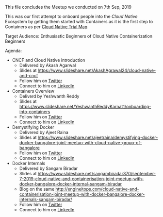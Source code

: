 This file concludes the Meetup we conducted on 7th Sep, 2019

This was our first attempt to onboard people into the *Cloud Native* Ecosystem by getting them started with Containers
as it is the first step to Containers as per [Cloud Native Trial Map](https://github.com/cncf/trailmap/blob/master/CNCF_TrailMap_latest.pdf)

Target Audience:
Enthusiastic Beginners of Cloud Native
Containerization Beginners

Agenda:
* CNCF and Cloud Native introduction
	* Delivered by Akash Agarwal
	* Slides at https://www.slideshare.net/AkashAgrawal24/cloud-native-and-cncf
	* Follow him on [Twitter](https://twitter.com/akkiagrawal29)
	* Connect to him on [LinkedIn](https://www.linkedin.com/in/akash-agrawal-58a97813/)
* Containers Overview
	* Deliverd by Yeshwanth Reddy
	* Slides at https://www.slideshare.net/YeshwanthReddyKarnat1/onboarding-into-containers
	* Follow him on [Twitter](https://twitter.com/golazynani)
	* Connect to him on [LinkedIn](https://www.linkedin.com/in/golazynani/)
* Demystifying Docker
	* Delivered by Ajeet Raina
	* Slides at https://www.slideshare.net/ajeetraina/demystifying-docker-docker-bangalore-joint-meetup-with-cloud-native-group-of-bangalore
	* Follow him on [Twitter](https://twitter.com/ajeetsraina)
	* Connect to him on [LinkedIn](https://www.linkedin.com/in/ajeetsraina/)
* Docker Internals
	* Delivered by Sangam Biradar
	* Slides at https://www.slideshare.net/sangambiradar370/september-7-2019-cloud-native-and-containerisation-joint-meetup-with-docker-bangalore-docker-internal-sangam-biradar
	* Blog on the same http://engineitops.com/cloud-native-and-containerisation-joint-meetup-with-docker-bangalore-docker-internals-sangam-biradar/
	* Follow him on [Twitter](https://twitter.com/BiradarSangam)
	* Connect to him on [LinkedIn](	https://www.linkedin.com/in/sangambiradar14/)

